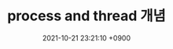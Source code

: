---
layout: post
title:  "process and thread 개념"
date:   2021-10-21 23:21:10 +0900
categories: jekyll update
---